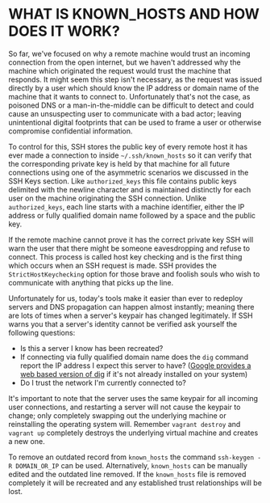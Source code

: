 # WHAT IS KNOWN_HOSTS AND HOW DOES IT WORK?

So far, we've focused on why a remote machine would trust an incoming connection from the open internet, but we haven't addressed why the machine which originated the request would trust the machine that responds. It might seem this step isn't necessary, as the request was issued directly by a user which should know the IP address or domain name of the machine that it wants to connect to. Unfortunately that's not the case, as poisoned DNS or a man-in-the-middle can be difficult to detect and could cause an unsuspecting user to communicate with a bad actor; leaving unintentional digital footprints that can be used to frame a user or otherwise compromise confidential information.

To control for this, SSH stores the public key of every remote host it has ever made a connection to inside `~/.ssh/known_hosts` so it can verify that the corresponding private key is held by that machine for all future connections using one of the asymmetric scenarios we discussed in the SSH Keys section. Like `authorized_keys` this file contains public keys delimited with the newline character and is maintained distinctly for each user on the machine originating the SSH connection. Unlike `authorized_keys`, each line starts with a machine identifier, either the IP address or fully qualified domain name followed by a space and the public key.

If the remote machine cannot prove it has the correct private key SSH will warn the user that there might be someone eavesdropping and refuse to connect. This process is called host key checking and is the first thing which occurs when an SSH request is made. SSH provides the `StrictHostKeychecking` option for those brave and foolish souls who wish to communicate with anything that picks up the line.

Unfortunately for us, today's tools make it easier than ever to redeploy servers and DNS propagation can happen almost instantly; meaning there are lots of times when a server's keypair has changed legitimately. If SSH warns you that a server's identity cannot be verified ask yourself the following questions:

  - Is this a server I know has been recreated?
  - If connecting via fully qualified domain name does the `dig` command report the IP address I expect this server to have? ([Google provides a web based version of dig](https://toolbox.googleapps.com/apps/dig/) if it's not already installed on your system)
  - Do I trust the network I'm currently connected to?

It's important to note that the server uses the same keypair for all incoming user connections, and restarting a server will not cause the keypair to change; only completely swapping out the underlying machine or reinstalling the operating system will. Remember `vagrant destroy` and `vagrant up` completely destroys the underlying virtual machine and creates a new one.

To remove an outdated record from `known_hosts` the command `ssh-keygen -R DOMAIN_OR_IP` can be used. Alternatively, `known_hosts` can be manually edited and the outdated line removed. If the `known_hosts` file is removed completely it will be recreated and any established trust relationships will be lost.